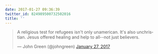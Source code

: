 ```yaml
---
date: 2017-01-27 09:36:39
twitter_id: 824989500732502016
title: ''
---
```


<blockquote class="twitter-tweet"><p lang="en" dir="ltr">A religious test for refugees isn&#39;t only unamerican. It&#39;s also unchristian. Jesus offered healing and help to all--not just believers.</p>&mdash; John Green (@johngreen) <a href="https://twitter.com/johngreen/status/824987736461471745?ref_src=twsrc%5Etfw">January 27, 2017</a></blockquote>
<script async src="https://platform.twitter.com/widgets.js" charset="utf-8"></script>
